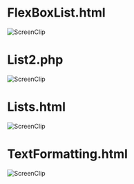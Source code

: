 # FlexBoxList.html
![ScreenClip](https://user-images.githubusercontent.com/28195113/91662404-de3ce100-eaea-11ea-832c-ce2eb8d32e1f.png)


# List2.php
![ScreenClip](https://user-images.githubusercontent.com/28195113/91661023-1c81d280-eae2-11ea-8940-f3518fe8aad3.png)


# Lists.html

![ScreenClip](https://user-images.githubusercontent.com/28195113/91216564-da8e1080-e71e-11ea-8fe0-b3adc39ac1b2.png)


# TextFormatting.html

![ScreenClip](https://user-images.githubusercontent.com/28195113/90965223-f1d6bf00-e4ce-11ea-983a-4754ad5d510a.png)




